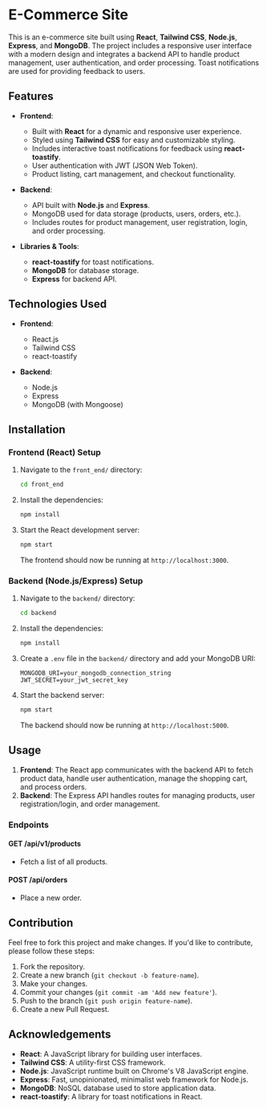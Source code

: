 # E-Commerce Site

This is an e-commerce site built using **React**, **Tailwind CSS**, **Node.js**, **Express**, and **MongoDB**. The project includes a responsive user interface with a modern design and integrates a backend API to handle product management, user authentication, and order processing. Toast notifications are used for providing feedback to users.

## Features

- **Frontend**:
  - Built with **React** for a dynamic and responsive user experience.
  - Styled using **Tailwind CSS** for easy and customizable styling.
  - Includes interactive toast notifications for feedback using **react-toastify**.
  - User authentication with JWT (JSON Web Token).
  - Product listing, cart management, and checkout functionality.
  
- **Backend**:
  - API built with **Node.js** and **Express**.
  - MongoDB used for data storage (products, users, orders, etc.).
  - Includes routes for product management, user registration, login, and order processing.

- **Libraries & Tools**:
  - **react-toastify** for toast notifications.
  - **MongoDB** for database storage.
  - **Express** for backend API.

## Technologies Used

- **Frontend**:
  - React.js
  - Tailwind CSS
  - react-toastify

- **Backend**:
  - Node.js
  - Express
  - MongoDB (with Mongoose)

## Installation

### **Frontend (React) Setup**

1. Navigate to the `front_end/` directory:

   ```bash
   cd front_end
   ```

2. Install the dependencies:

   ```bash
   npm install
   ```

3. Start the React development server:

   ```bash
   npm start
   ```

   The frontend should now be running at `http://localhost:3000`.

### **Backend (Node.js/Express) Setup**

1. Navigate to the `backend/` directory:

   ```bash
   cd backend
   ```

2. Install the dependencies:

   ```bash
   npm install
   ```

3. Create a `.env` file in the `backend/` directory and add your MongoDB URI:

   ```env
   MONGODB_URI=your_mongodb_connection_string
   JWT_SECRET=your_jwt_secret_key
   ```

4. Start the backend server:

   ```bash
   npm start
   ```

   The backend should now be running at `http://localhost:5000`.

## Usage

1. **Frontend**: The React app communicates with the backend API to fetch product data, handle user authentication, manage the shopping cart, and process orders.
2. **Backend**: The Express API handles routes for managing products, user registration/login, and order management.

### **Endpoints**

#### **GET /api/v1/products**
- Fetch a list of all products.

#### **POST /api/orders**
- Place a new order.

## Contribution

Feel free to fork this project and make changes. If you'd like to contribute, please follow these steps:

1. Fork the repository.
2. Create a new branch (`git checkout -b feature-name`).
3. Make your changes.
4. Commit your changes (`git commit -am 'Add new feature'`).
5. Push to the branch (`git push origin feature-name`).
6. Create a new Pull Request.


## Acknowledgements

- **React**: A JavaScript library for building user interfaces.
- **Tailwind CSS**: A utility-first CSS framework.
- **Node.js**: JavaScript runtime built on Chrome's V8 JavaScript engine.
- **Express**: Fast, unopinionated, minimalist web framework for Node.js.
- **MongoDB**: NoSQL database used to store application data.
- **react-toastify**: A library for toast notifications in React.

